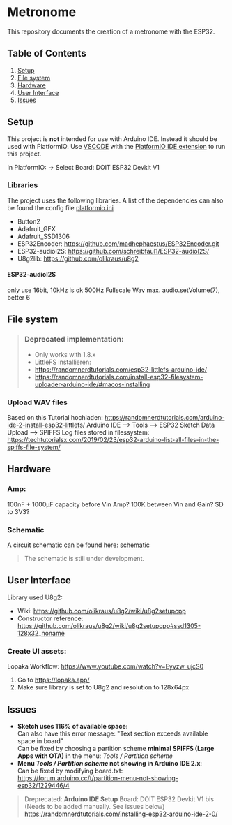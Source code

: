# Metronome

This repository documents the creation of a metronome with the ESP32.

## Table of Contents

1. [Setup](#setup)
2. [File system](#file-system)
3. [Hardware](#hardware)
4. [User Interface](#user-interface)
5. [Issues](#issues)

## Setup

This project is **not** intended for use with Arduino IDE. Instead it should be used with PlatformIO.
Use [VSCODE](https://code.visualstudio.com/) with the [PlatformIO IDE extension](https://marketplace.visualstudio.com/items?itemName=platformio.platformio-ide) to run this project.

In PlatformIO: -> Select Board: DOIT ESP32 Devkit V1

### Libraries

The project uses the following libraries. A list of the dependencies can also be found the config file [platformio.ini](platformio.ini)

- Button2
- Adafruit_GFX
- Adafruit_SSD1306
- ESP32Encoder: https://github.com/madhephaestus/ESP32Encoder.git
- ESP32-audioI2S: https://github.com/schreibfaul1/ESP32-audioI2S/
- U8g2lib: https://github.com/olikraus/u8g2

#### ESP32-audioI2S

only use 16bit, 10kHz is ok
500Hz Fullscale Wav max. audio.setVolume(7), better 6

## File system

> ### Deprecated implementation:
>
> - Only works with 1.8.x
> - LittleFS installieren:
> - https://randomnerdtutorials.com/esp32-littlefs-arduino-ide/
> - https://randomnerdtutorials.com/install-esp32-filesystem-uploader-arduino-ide/#macos-installing

### Upload WAV files

Based on this Tutorial hochladen: https://randomnerdtutorials.com/arduino-ide-2-install-esp32-littlefs/
Arduino IDE --> Tools --> ESP32 Sketch Data Upload --> SPIFFS
Log files stored in filessystem: https://techtutorialsx.com/2019/02/23/esp32-arduino-list-all-files-in-the-spiffs-file-system/

## Hardware

### Amp:

100nF + 1000µF capacity before Vin Amp?
100K between Vin and Gain?
SD to 3V3?

### Schematic

A circuit schematic can be found here: [schematic](schematic.pdf)

> The schematic is still under development.

## User Interface

Library used U8g2:

- Wiki: https://github.com/olikraus/u8g2/wiki/u8g2setupcpp
- Constructor reference: https://github.com/olikraus/u8g2/wiki/u8g2setupcpp#ssd1305-128x32_noname

### Create UI assets:

Lopaka Workflow: https://www.youtube.com/watch?v=Eyvzw_ujcS0

1. Go to https://lopaka.app/
2. Make sure library is set to U8g2 and resolution to 128x64px

## Issues

- **Sketch uses 116% of available space:** \
  Can also have this error message: "Text section exceeds available space in board"\
  Can be fixed by choosing a partition scheme **minimal SPIFFS (Large Apps with OTA)** in the menu: _Tools / Partition scheme_
- **Menu _Tools / Partition scheme_ not showing in Arduino IDE 2.x**:\
  Can be fixed by modifying board.txt: https://forum.arduino.cc/t/partition-menu-not-showing-esp32/1229446/4

> Dreprecated:
> **Arduino IDE Setup**
> Board: DOIT ESP32 Devkit V1 bis (Needs to be added manually. See issues below)
> https://randomnerdtutorials.com/installing-esp32-arduino-ide-2-0/
